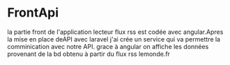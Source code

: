 # FrontApi

la partie front de l'application lecteur flux rss est codée avec angular.Apres la mise en place deAPI avec laravel j'ai crée un service qui va permettre la comminication avec notre API.
grace à angular on affiche les données provenant de la bd obtenu à partir du flux rss lemonde.fr
